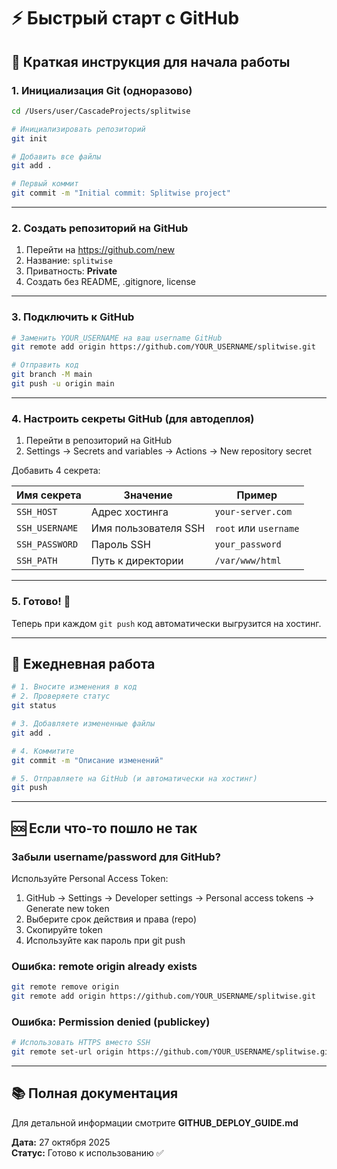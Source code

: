 # ⚡ Быстрый старт с GitHub

## 🎯 Краткая инструкция для начала работы

### 1. Инициализация Git (одноразово)

```bash
cd /Users/user/CascadeProjects/splitwise

# Инициализировать репозиторий
git init

# Добавить все файлы
git add .

# Первый коммит
git commit -m "Initial commit: Splitwise project"
```

---

### 2. Создать репозиторий на GitHub

1. Перейти на https://github.com/new
2. Название: `splitwise`
3. Приватность: **Private**
4. Создать без README, .gitignore, license

---

### 3. Подключить к GitHub

```bash
# Заменить YOUR_USERNAME на ваш username GitHub
git remote add origin https://github.com/YOUR_USERNAME/splitwise.git

# Отправить код
git branch -M main
git push -u origin main
```

---

### 4. Настроить секреты GitHub (для автодеплоя)

1. Перейти в репозиторий на GitHub
2. Settings → Secrets and variables → Actions → New repository secret

Добавить 4 секрета:

| Имя секрета | Значение | Пример |
|-------------|----------|--------|
| `SSH_HOST` | Адрес хостинга | `your-server.com` |
| `SSH_USERNAME` | Имя пользователя SSH | `root` или `username` |
| `SSH_PASSWORD` | Пароль SSH | `your_password` |
| `SSH_PATH` | Путь к директории | `/var/www/html` |

---

### 5. Готово! 🎉

Теперь при каждом `git push` код автоматически выгрузится на хостинг.

---

## 📝 Ежедневная работа

```bash
# 1. Вносите изменения в код
# 2. Проверяете статус
git status

# 3. Добавляете измененные файлы
git add .

# 4. Коммитите
git commit -m "Описание изменений"

# 5. Отправляете на GitHub (и автоматически на хостинг)
git push
```

---

## 🆘 Если что-то пошло не так

### Забыли username/password для GitHub?

Используйте Personal Access Token:
1. GitHub → Settings → Developer settings → Personal access tokens → Generate new token
2. Выберите срок действия и права (repo)
3. Скопируйте token
4. Используйте как пароль при git push

### Ошибка: remote origin already exists

```bash
git remote remove origin
git remote add origin https://github.com/YOUR_USERNAME/splitwise.git
```

### Ошибка: Permission denied (publickey)

```bash
# Использовать HTTPS вместо SSH
git remote set-url origin https://github.com/YOUR_USERNAME/splitwise.git
```

---

## 📚 Полная документация

Для детальной информации смотрите **GITHUB_DEPLOY_GUIDE.md**

**Дата:** 27 октября 2025  
**Статус:** Готово к использованию ✅
